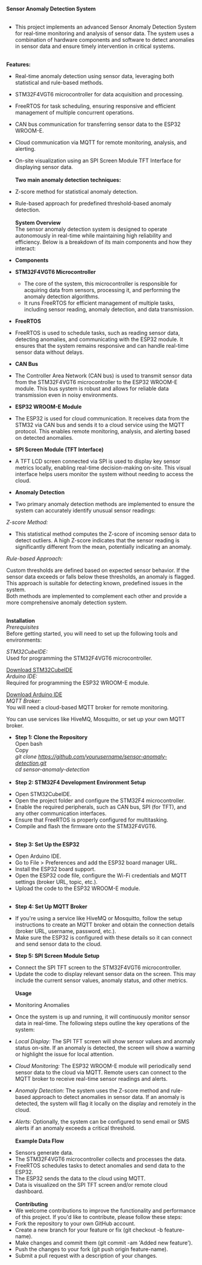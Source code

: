 **Sensor Anomaly Detection System** <br><br>
* This project implements an advanced Sensor Anomaly Detection System for real-time monitoring and analysis of sensor data. The system uses a combination of hardware components and software to detect anomalies in sensor data and ensure timely intervention in critical systems. <br><br>

**Features:** <br>
* Real-time anomaly detection using sensor data, leveraging both statistical and rule-based methods. <br>
* STM32F4VGT6 microcontroller for data acquisition and processing. <br>
* FreeRTOS for task scheduling, ensuring responsive and efficient management of multiple concurrent operations.<br>
* CAN bus communication for transferring sensor data to the ESP32 WROOM-E.<br>
* Cloud communication via MQTT for remote monitoring, analysis, and alerting.<br>
* On-site visualization using an SPI Screen Module TFT Interface for displaying sensor data.<br><br>
**Two main anomaly detection techniques:** <br>
* Z-score method for statistical anomaly detection.  <br>
* Rule-based approach for predefined threshold-based anomaly detection.  <br> <br>
**System Overview** <br>
The sensor anomaly detection system is designed to operate autonomously in real-time while maintaining high reliability and efficiency. Below is a breakdown of its main components and how they interact:  <br>
* **Components**  <br>
* **STM32F4VGT6 Microcontroller** <br>

  - The core of the system, this microcontroller is responsible for acquiring data from sensors, processing it, and performing the anomaly detection algorithms.
  - It runs FreeRTOS for efficient management of multiple tasks, including sensor reading, anomaly detection, and data transmission. <br>
* **FreeRTOS**  <br>

- FreeRTOS is used to schedule tasks, such as reading sensor data, detecting anomalies, and communicating with the ESP32 module. It ensures that the system remains responsive and can handle real-time sensor data without delays.  <br>
* **CAN Bus**  <br>

- The Controller Area Network (CAN bus) is used to transmit sensor data from the STM32F4VGT6 microcontroller to the ESP32 WROOM-E module. This bus system is robust and allows for reliable data transmission even in noisy environments. <br>
* **ESP32 WROOM-E Module**  <br>

- The ESP32 is used for cloud communication. It receives data from the STM32 via CAN bus and sends it to a cloud service using the MQTT protocol. This enables remote monitoring, analysis, and alerting based on detected anomalies. <br>
* **SPI Screen Module (TFT Interface)**  <br>

- A TFT LCD screen connected via SPI is used to display key sensor metrics locally, enabling real-time decision-making on-site. This visual interface helps users monitor the system without needing to access the cloud.  <br>
* **Anomaly Detection**  <br>
- Two primary anomaly detection methods are implemented to ensure the system can accurately identify unusual sensor readings:  <br>

*Z-score Method:*  <br>

- This statistical method computes the Z-score of incoming sensor data to detect outliers. A high Z-score indicates that the sensor reading is significantly different from the mean, potentially indicating an anomaly.  <br>

*Rule-based Approach:*  <br>

Custom thresholds are defined based on expected sensor behavior. If the sensor data exceeds or falls below these thresholds, an anomaly is flagged. This approach is suitable for detecting known, predefined issues in the system. <br>
Both methods are implemented to complement each other and provide a more comprehensive anomaly detection system. <br><br>

**Installation** <br>
*Prerequisites* <br>
Before getting started, you will need to set up the following tools and environments: <br>

*STM32CubeIDE:*  <br>Used for programming the STM32F4VGT6 microcontroller. <br>

[Download STM32CubeIDE](https://www.st.com/en/development-tools/stm32cubeide.html) <br>
*Arduino IDE:*<br> Required for programming the ESP32 WROOM-E module. <br>

[Download Arduino IDE](https://www.arduino.cc/en/software) <br>
*MQTT Broker:* <br> You will need a cloud-based MQTT broker for remote monitoring. <br>

You can use services like HiveMQ, Mosquitto, or set up your own MQTT broker. <br>
* **Step 1: Clone the Repository** <br>
Open bash <br>
Copy <br>
*git clone https://github.com/yourusername/sensor-anomaly-detection.git* <br>
*cd sensor-anomaly-detection* <br> <br>
* **Step 2: STM32F4 Development Environment Setup** <br>
- Open STM32CubeIDE. <br>
- Open the project folder and configure the STM32F4 microcontroller. <br>
- Enable the required peripherals, such as CAN bus, SPI (for TFT), and any other communication interfaces. <br>
- Ensure that FreeRTOS is properly configured for multitasking. <br>
- Compile and flash the firmware onto the STM32F4VGT6. <br><br>
* **Step 3: Set Up the ESP32** <br>
- Open Arduino IDE. <br>
- Go to File > Preferences and add the ESP32 board manager URL. <br>
- Install the ESP32 board support. <br>
- Open the ESP32 code file, configure the Wi-Fi credentials and MQTT settings (broker URL, topic, etc.). <br>
- Upload the code to the ESP32 WROOM-E module. <br><br>
* **Step 4: Set Up MQTT Broker** <br>
- If you're using a service like HiveMQ or Mosquitto, follow the setup instructions to create an MQTT broker and obtain the connection details (broker URL, username, password, etc.). <br>
- Make sure the ESP32 is configured with these details so it can connect and send sensor data to the cloud. <br>
* **Step 5: SPI Screen Module Setup** <br>
- Connect the SPI TFT screen to the STM32F4VGT6 microcontroller. <br>
- Update the code to display relevant sensor data on the screen. This may include the current sensor values, anomaly status, and other metrics. <br><br>
**Usage** <br>
* Monitoring Anomalies<br>
- Once the system is up and running, it will continuously monitor sensor data in real-time. The following steps outline the key operations of the system: <br>
- *Local Display:* The SPI TFT screen will show sensor values and anomaly status on-site. If an anomaly is detected, the screen will show a warning or highlight the issue for local attention. <br>

- *Cloud Monitoring:* The ESP32 WROOM-E module will periodically send sensor data to the cloud via MQTT. Remote users can connect to the MQTT broker to receive real-time sensor readings and alerts. <br>

- *Anomaly Detection:* The system uses the Z-score method and rule-based approach to detect anomalies in sensor data. If an anomaly is detected, the system will flag it locally on the display and remotely in the cloud. <br>

- *Alerts:* Optionally, the system can be configured to send email or SMS alerts if an anomaly exceeds a critical threshold. <br><br>
**Example Data Flow** <br>
* Sensors generate data. <br>
* The STM32F4VGT6 microcontroller collects and processes the data. <br>
* FreeRTOS schedules tasks to detect anomalies and send data to the ESP32. <br>
* The ESP32 sends the data to the cloud using MQTT. <br>
* Data is visualized on the SPI TFT screen and/or remote cloud dashboard. <br><br>
**Contributing**
* We welcome contributions to improve the functionality and performance of this project. If you'd like to contribute, please follow these steps: <br>
* Fork the repository to your own GitHub account. <br>
* Create a new branch for your feature or fix (git checkout -b feature-name). <br>
* Make changes and commit them (git commit -am 'Added new feature'). <br>
* Push the changes to your fork (git push origin feature-name). <br>
* Submit a pull request with a description of your changes. <br>
